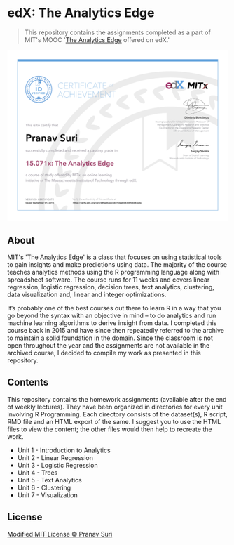 # edX: The Analytics Edge

> This repository contains the assignments completed as a part of MIT's MOOC '[The Analytics Edge](edx.org/course/analytics-edge-mitx-15-071x-3) offered on edX.'

![Certificate of Completion](/Certificate.jpg)

## About
MIT's 'The Analytics Edge' is a class that focuses on using statistical tools to gain insights and make predictions using data. The majority of the course teaches analytics methods using the R programming language along with spreadsheet software. The course runs for 11 weeks and covers linear regression, logistic regression, decision trees, text analytics, clustering, data visualization and, linear and integer optimizations.

It’s probably one of the best courses out there to learn R in a way that you go beyond the syntax with an objective in mind – to do analytics and run machine learning algorithms to derive insight from data. I completed this course back in 2015 and have since then repeatedly referred to the archive to maintain a solid foundation in the domain. Since the classroom is not open throughout the year and the assignments are not available in the archived course, I decided to compile my work as presented in this repository.

## Contents
This repository contains the homework assignments (available after the end of weekly lectures). They have been organized in directories for every unit involving R Programming. Each directory consists of the dataset(s), R script, RMD file and an HTML export of the same. I suggest you to use the HTML files to view the content; the other files would then help to recreate the work.

- Unit 1 - Introduction to Analytics
- Unit 2 - Linear Regression
- Unit 3 - Logistic Regression
- Unit 4 - Trees
- Unit 5 - Text Analytics
- Unit 6 - Clustering
- Unit 7 - Visualization

## License
[Modified MIT License © Pranav Suri](/License.txt)
